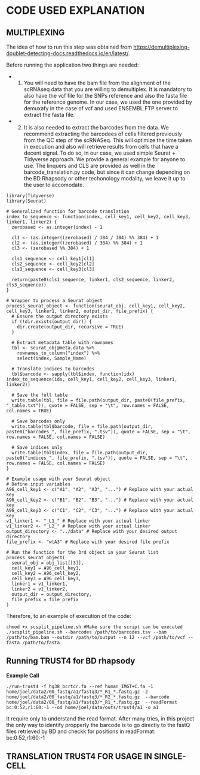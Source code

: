 # CODE USED EXPLANATION

## MULTIPLEXING

The idea of how to run this step was obtained from https://demultiplexing-doublet-detecting-docs.readthedocs.io/en/latest/.

Before running the application two things are needed:

- 1. You will need to have the bam file from the alignment of the scRNAseq data that you are willing to demultiplex. It is mandatory to also have the vcf file for the SNPs reference and also the fasta file for the reference genome. In our case,  we used the one provided by demuxafy in the case of vcf and used ENSEMBL FTP server to extract the fasta file.
- 2. It is also needed to extract the barcodes from the data. We recommend extracting the barcodees of cells filtered previously from the QC step of the scRNASeq. This will optimize the time taken in execution and also will retrieve results from cells that have a decent signal. To do so, in our case, we used simple Seurat + Tidyverse approach. We provide a general example for anyone to use. The linquers and CLS are provided as well in the barcode_translation.py code, but since it can change depending on the BD Rhapsody or other techonology modality, we leave it up to the user to accomodate.

````{r}
library(Tidyverse)
library(Seurat)

# Generalized function for barcode translation
index_to_sequence <- function(index, cell_key1, cell_key2, cell_key3, linker1, linker2) {
  zerobased <- as.integer(index) - 1
  
  cl1 <- (as.integer((zerobased) / 384 / 384) %% 384) + 1
  cl2 <- (as.integer((zerobased) / 384) %% 384) + 1
  cl3 <- (zerobased %% 384) + 1
  
  cls1_sequence <- cell_key1[cl1]
  cls2_sequence <- cell_key2[cl2]
  cls3_sequence <- cell_key3[cl3]
  
  return(paste0(cls1_sequence, linker1, cls2_sequence, linker2, cls3_sequence))
}

# Wrapper to process a Seurat object
process_seurat_object <- function(seurat_obj, cell_key1, cell_key2, cell_key3, linker1, linker2, output_dir, file_prefix) {
  # Ensure the output directory exists
  if (!dir.exists(output_dir)) {
    dir.create(output_dir, recursive = TRUE)
  }
  
  # Extract metadata table with rownames
  tbl <- seurat_obj@meta.data %>%
    rownames_to_column("index") %>%
    select(index, Sample_Name)
  
  # Translate indices to barcodes
  tbl$barcode <- sapply(tbl$index, function(idx) index_to_sequence(idx, cell_key1, cell_key2, cell_key3, linker1, linker2))
  
  # Save the full table
  write.table(tbl, file = file.path(output_dir, paste0(file_prefix, "_table.txt")), quote = FALSE, sep = "\t", row.names = FALSE, col.names = TRUE)
  
  # Save barcodes only
  write.table(tbl$barcode, file = file.path(output_dir, paste0("barcodes_", file_prefix, ".tsv")), quote = FALSE, sep = "\t", row.names = FALSE, col.names = FALSE)
  
  # Save indices only
  write.table(tbl$index, file = file.path(output_dir, paste0("indices_", file_prefix, ".tsv")), quote = FALSE, sep = "\t", row.names = FALSE, col.names = FALSE)
}

# Example usage with your Seurat object
# Define input variables
A96_cell_key1 <- c("A1", "A2", "A3", "...") # Replace with your actual key
A96_cell_key2 <- c("B1", "B2", "B3", "...") # Replace with your actual key
A96_cell_key3 <- c("C1", "C2", "C3", "...") # Replace with your actual key
v1_linker1 <- "_L1_" # Replace with your actual linker
v1_linker2 <- "_L2_" # Replace with your actual linker
output_directory <- "../data" # Replace with your desired output directory
file_prefix <- "wtA3" # Replace with your desired file prefix

# Run the function for the 3rd object in your Seurat list
process_seurat_object(
  seurat_obj = obj_list[[3]],
  cell_key1 = A96_cell_key1,
  cell_key2 = A96_cell_key2,
  cell_key3 = A96_cell_key3,
  linker1 = v1_linker1,
  linker2 = v1_linker2,
  output_dir = output_directory,
  file_prefix = file_prefix
)

````

Therefore, to an example of execution of the code:

````{sh}
chmod +x scsplit_pipeline.sh #Make sure the script can be executed
./scsplit_pipeline.sh --barcodes /path/to/barcodes.tsv --bam /path/to/bam.bam --outdir /path/to/output --n 12 --vcf /path/to/vcf --fasta /path/to/fasta

````
## Running TRUST4 for BD rhapsody

**Example Call**

````{sh}
./run-trust4 -f hg38_bcrtcr.fa --ref human_IMGT+C.fa -1 home/joel/data2/00_fastq/a1/fastq3/*_R1_*.fastq.gz -2 home/joel/data2/00_fastq/a1/fastq3/*_R2_*.fastq.gz  --barcode home/joel/data2/00_fastq/a1/fastq3/*_R1_*.fastq.gz  --readFormat bc:0:52,r1:60:-1 --od home/joel/data/outs/trust4/a1 -o a1
````

It require only to understand the read format. After many tries, in this project the only way to identify propperly the barcode is to go directly to the fastQ files retrieved by BD and checkk for positions in readFormat:
bc:0:52,r1:60:-1

## TRANSLATION TRUST4 FOR USAGE IN SINGLE-CELL

